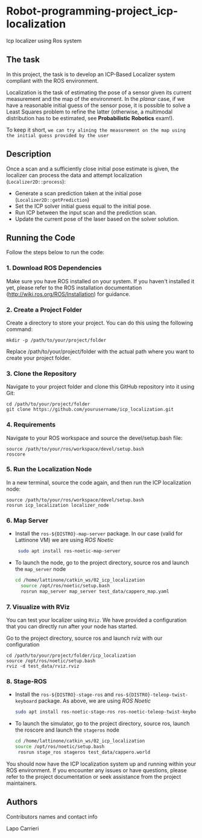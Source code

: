 # Robot-programming-project_icp-localization
Icp localizer using Ros system

## The task
In this project, the task is to develop an ICP-Based Localizer system compliant with the ROS environment.

Localization is the task of estimating the pose of a sensor given its current measurement and the map of the environment. In the _planar_ case, if we have a reasonable initial guess of the sensor pose, it is possible to solve a Least Squares problem to refine the latter (otherwise, a multimodal  distribution has to be estimated, see __Probabilistic Robotics__ exam!).

To keep it short, `we can try alining the measurement on the map using the initial guess provided by the user`

## Description

Once a scan and a sufficiently close initial pose estimate is given, the localizer can process the data and attempt localization (`Localizer2D::process`):
- Generate a scan prediction taken at the initial pose (`Localizer2D::getPrediction`)
- Set the ICP solver initial guess equal to the initial pose.
- Run ICP between the input scan and the prediction scan.
- Update the current pose of the laser based on the solver solution.


## Running the Code

Follow the steps below to run the code:

### 1. Download ROS Dependencies

Make sure you have ROS installed on your system. If you haven't installed it yet, please refer to the ROS installation documentation (http://wiki.ros.org/ROS/Installation) for guidance.

### 2. Create a Project Folder

Create a directory to store your project. You can do this using the following command:

```
mkdir -p /path/to/your/project/folder
```
Replace /path/to/your/project/folder with the actual path where you want to create your project folder.
### 3. Clone the Repository
Navigate to your project folder and clone this GitHub repository into it using Git:
```
cd /path/to/your/project/folder
git clone https://github.com/yourusername/icp_localization.git
```
### 4. Requirements
Navigate to your ROS workspace and source the devel/setup.bash file:
```
source /path/to/your/ros/workspace/devel/setup.bash
roscore
```
### 5. Run the Localization Node
In a new terminal, source the code again, and then run the ICP localization node:
```
source /path/to/your/ros/workspace/devel/setup.bash
rosrun icp_localization localizer_node
```
### 6. Map Server
- Install the `ros-${DISTRO}-map-server` package. In our case (valid for Lattinone VM) we are using _ROS Noetic_
   ```sh
    sudo apt install ros-noetic-map-server
   ```
- To launch the node, go to the project directory, source ros and launch the `map_server` node
  ```sh
  cd /home/lattinone/catkin_ws/02_icp_localization
    source /opt/ros/noetic/setup.bash
    rosrun map_server map_server test_data/cappero_map.yaml    
    ```

### 7. Visualize with RViz
You can test your localizer using `RViz`. We have provided a configuration that you can directly run after your node has started.

Go to the project directory, source ros and launch rviz with our configuration
```
cd /path/to/your/project/folder/icp_localization
source /opt/ros/noetic/setup.bash
rviz -d test_data/rviz.rviz
```
### 8. Stage-ROS
- Install the `ros-${DISTRO}-stage-ros` and `ros-${DISTRO}-teleop-twist-keyboard` package. As above, we are using _ROS Noetic_
  ```sh
  sudo apt install ros-noetic-stage-ros ros-noetic-teleop-twist-keyboard
  ```
- To launch the simulator, go to the project directory, source ros, launch the roscore and launch the `stageros` node
   ```sh
  cd /home/lattinone/catkin_ws/02_icp_localization
   source /opt/ros/noetic/setup.bash
    rosrun stage_ros stageros test_data/cappero.world
    ```
You should now have the ICP localization system up and running within your ROS environment. If you encounter any issues or have questions, please refer to the project documentation or seek assistance from the project maintainers.






## Authors

Contributors names and contact info

Lapo Carrieri 


